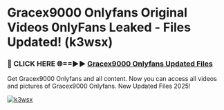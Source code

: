 # Gracex9000 Onlyfans Original Videos 0nlyFans Leaked - Files Updated! (k3wsx)

<h3>🔴 CLICK HERE 🌐==►► <a href="https://tinyurl.com/ehrbuxhb" rel="nofollow">Gracex9000 Onlyfans Updated Files</a></h3>

Get Gracex9000 Onlyfans and all content. Now you can access all videos and pictures of Gracex9000 Onlyfans. New Updated Files 2025!

[![k3wsx](https://i.imgur.com/lVYEuWS.gif)](https://tinyurl.com/ehrbuxhb)
